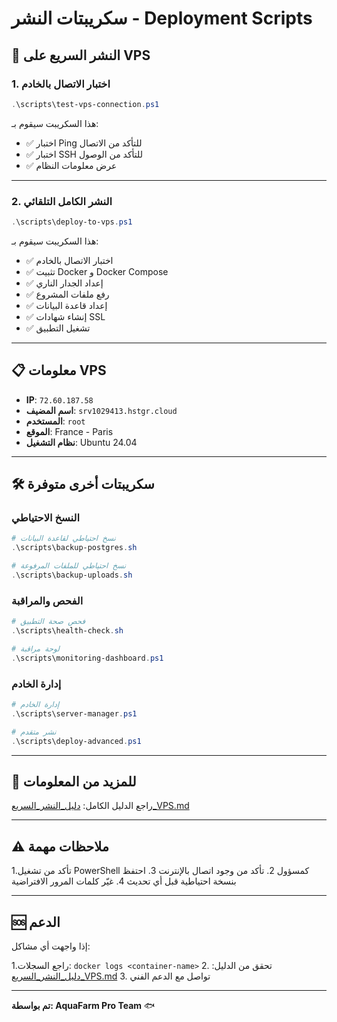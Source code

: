 # سكريبتات النشر - Deployment Scripts

## 🚀 النشر السريع على VPS

### 1. اختبار الاتصال بالخادم

```powershell
.\scripts\test-vps-connection.ps1
```

هذا السكريبت سيقوم بـ:

- ✅ اختبار Ping للتأكد من الاتصال
- ✅ اختبار SSH للتأكد من الوصول
- ✅ عرض معلومات النظام

---

### 2. النشر الكامل التلقائي

```powershell
.\scripts\deploy-to-vps.ps1
```

هذا السكريبت سيقوم بـ:

- ✅ اختبار الاتصال بالخادم
- ✅ تثبيت Docker و Docker Compose
- ✅ إعداد الجدار الناري
- ✅ رفع ملفات المشروع
- ✅ إعداد قاعدة البيانات
- ✅ إنشاء شهادات SSL
- ✅ تشغيل التطبيق

---

## 📋 معلومات VPS

- **IP**: `72.60.187.58`
- **اسم المضيف**: `srv1029413.hstgr.cloud`
- **المستخدم**: `root`
- **الموقع**: France - Paris
- **نظام التشغيل**: Ubuntu 24.04

---

## 🛠️ سكريبتات أخرى متوفرة

### النسخ الاحتياطي

```powershell
# نسخ احتياطي لقاعدة البيانات
.\scripts\backup-postgres.sh

# نسخ احتياطي للملفات المرفوعة
.\scripts\backup-uploads.sh
```

### الفحص والمراقبة

```powershell
# فحص صحة التطبيق
.\scripts\health-check.sh

# لوحة مراقبة
.\scripts\monitoring-dashboard.ps1
```

### إدارة الخادم

```powershell
# إدارة الخادم
.\scripts\server-manager.ps1

# نشر متقدم
.\scripts\deploy-advanced.ps1
```

---

## 📖 للمزيد من المعلومات

راجع الدليل الكامل: [دليل_النشر_السريع_VPS.md](../دليل_النشر_السريع_VPS.md)

---

## ⚠️ ملاحظات مهمة

1.تأكد من تشغيل PowerShell كمسؤول
2. تأكد من وجود اتصال بالإنترنت
3. احتفظ بنسخة احتياطية قبل أي تحديث
4. غيّر كلمات المرور الافتراضية

---

## 🆘 الدعم

إذا واجهت أي مشاكل:

1.راجع السجلات: `docker logs <container-name>`
2. تحقق من الدليل: [دليل_النشر_السريع_VPS.md](../دليل_النشر_السريع_VPS.md)
3. تواصل مع الدعم الفني

---

**تم بواسطة: AquaFarm Pro Team** 🐟
